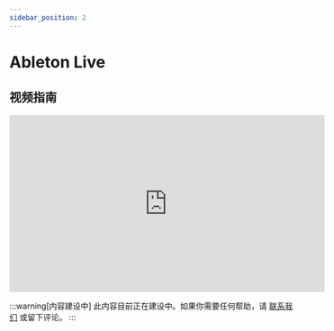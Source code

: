 ```yaml
---
sidebar_position: 2
---
```


# Ableton Live

## 视频指南

<iframe width="560" height="315" src="https://www.youtube.com/embed/4cugw3a1aA0?si=LFbtJ3Jw8QF3StRP" title="YouTube video player" frameborder="0" allow="accelerometer; autoplay; clipboard-write; encrypted-media; gyroscope; picture-in-picture; web-share" referrerpolicy="strict-origin-when-cross-origin" allowfullscreen></iframe>

:::warning[内容建设中]
此内容目前正在建设中。如果你需要任何帮助，请 [联系我们](/docs/Support/ConnectWithUs) 或留下评论。
:::